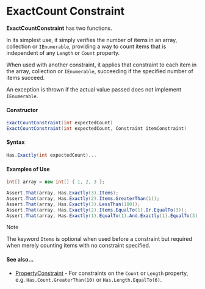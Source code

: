 # ExactCount Constraint


**ExactCountConstraint** has two functions. 

In its simplest use, it simply verifies the number of items in an array, collection or `IEnumerable`, providing a way to count items that is independent of any `Length` or `Count` property.

When used with another constraint, it applies that constraint to each item in the array, collection or  `IEnumerable`, succeeding if the specified number of items succeed. 

An exception is thrown if the actual value passed does not implement `IEnumerable`.

#### Constructor

```csharp
ExactCountConstraint(int expectedCount)
ExactCountConstraint(int expectedCount, Constraint itemConstraint)
```

#### Syntax

```csharp
Has.Exactly(int expectedCount)...
```

#### Examples of Use

```csharp
int[] array = new int[] { 1, 2, 3 };

Assert.That(array, Has.Exactly(3).Items);
Assert.That(array, Has.Exactly(2).Items.GreaterThan(1));
Assert.That(array, Has.Exactly(3).LessThan(100));
Assert.That(array, Has.Exactly(2).Items.EqualTo(1).Or.EqualTo(3));
Assert.That(array, Has.Exactly(1).EqualTo(1).And.Exactly(1).EqualTo(3));
```

> [!NOTE]
> The keyword `Items` is optional when used before a constraint but required when  merely counting items with no constraint specified.

#### See also...
 * [PropertyConstraint](PropertyConstraint.md) - For constraints on the `Count` or `Length` property, e.g. `Has.Count.GreaterThan(10)` or `Has.Length.EqualTo(6)`.
